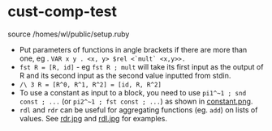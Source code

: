# cust-comp-test

source /homes/wl/public/setup.ruby

 - Put parameters of functions in angle brackets if there are more than one, eg . ``VAR x y . <x, y> $rel <`mult` <x,y>>.``
 - `fst R = [R, id]` - eg `fst R ; mult` will take its first input as the output of R and its second input as the second value inputted from stdin.
 - `/\ 3 R = [R^0, R^1, R^2] = [id, R, R^2]`
 - To use a constant as input to a block, you need to use `pi1^~1 ; snd const ; ...` (or `pi2^~1 ; fst const ; ...`) as shown in [constant.png](constant.PNG).
 - `rdl` and `rdr` can be useful for aggregating functions (eg. `add`) on lists of values. See [rdr.jpg](rdr.jpg) and [rdl.jpg](rdl.jpg) for examples.
